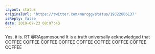```yaml
---
layout: status
originalUrl: 'https://twitter.com/marcgg/status/19322806137'
isReply: false
date: 2010-07-23 08:07:43
---
```


Yes, it is. RT @RAgamesound It is a truth universally acknowledged that COFFEE COFFEE COFFEE COFFEE COFFEE COFFEE COFFEE COFFEE COFFEE
